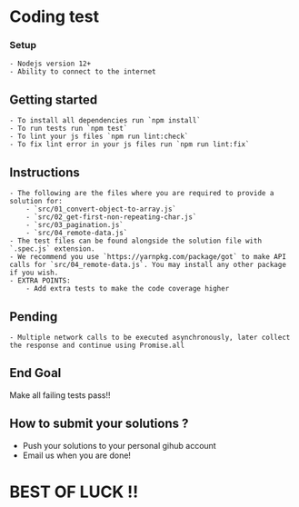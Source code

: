 # Coding test

### Setup

    - Nodejs version 12+
    - Ability to connect to the internet

## Getting started

    - To install all dependencies run `npm install`
    - To run tests run `npm test`
    - To lint your js files `npm run lint:check`
    - To fix lint error in your js files run `npm run lint:fix`

## Instructions

    - The following are the files where you are required to provide a solution for:
        - `src/01_convert-object-to-array.js`
        - `src/02_get-first-non-repeating-char.js`
        - `src/03_pagination.js`
        - `src/04_remote-data.js`
    - The test files can be found alongside the solution file with `.spec.js` extension.
    - We recommend you use `https://yarnpkg.com/package/got` to make API calls for `src/04_remote-data.js`. You may install any other package if you wish.
    - EXTRA POINTS:
        - Add extra tests to make the code coverage higher

## Pending 

    - Multiple network calls to be executed asynchronously, later collect the response and continue using Promise.all

## End Goal

Make all failing tests pass!!

## How to submit your solutions ?

- Push your solutions to your personal gihub account
- Email us when you are done!

# BEST OF LUCK !!